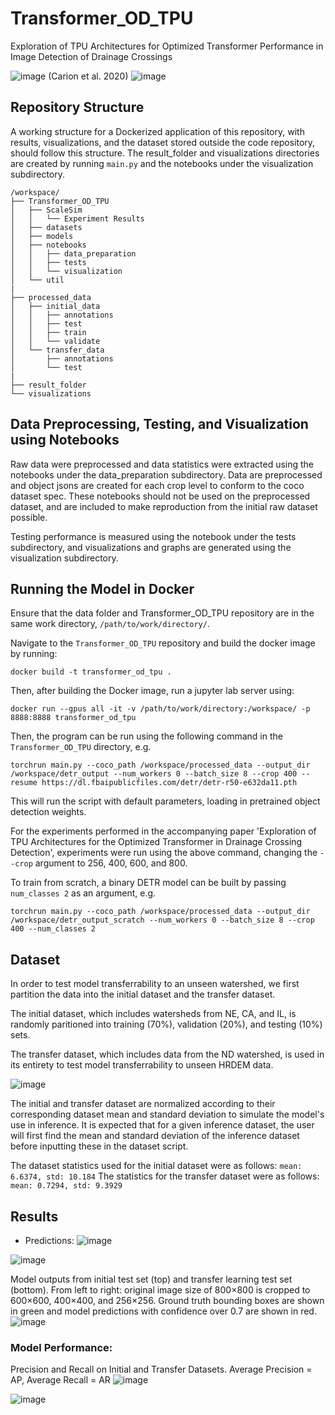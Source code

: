 # Transformer_OD_TPU

Exploration of TPU Architectures for Optimized Transformer Performance in Image Detection of Drainage Crossings

![image](https://github.com/user-attachments/assets/26502408-11b3-4a8f-9578-5e31a16c8ac6)
(Carion et al. 2020)
![image](https://github.com/user-attachments/assets/13406859-337b-4907-aece-f68805006bad)



## Repository Structure

A working structure for a Dockerized application of this repository, with results, visualizations, and the dataset stored outside the code repository, should follow this structure. The result_folder and visualizations directories are created by running ```main.py``` and the notebooks under the visualization subdirectory.
```
/workspace/
├── Transformer_OD_TPU
│   ├── ScaleSim
│   │   └── Experiment Results
│   ├── datasets
│   ├── models
│   ├── notebooks
│   │   ├── data_preparation
│   │   ├── tests
│   │   └── visualization
│   └── util
|
├── processed_data
│   ├── initial_data
│   │   ├── annotations
│   │   ├── test
│   │   ├── train
│   │   └── validate
│   └── transfer_data
│       ├── annotations
│       └── test
|
├── result_folder
└── visualizations
```

## Data Preprocessing, Testing, and Visualization using Notebooks

Raw data were preprocessed and data statistics were extracted using the notebooks under the data_preparation subdirectory. Data are preprocessed and object jsons are created for each crop level to conform to the coco dataset spec. These notebooks should not be used on the preprocessed dataset, and are included to make reproduction from the initial raw dataset possible.

Testing performance is measured using the notebook under the tests subdirectory, and visualizations and graphs are generated using the visualization subdirectory.

## Running the Model in Docker

Ensure that the data folder and Transformer_OD_TPU repository are in the same work directory, ```/path/to/work/directory/```.

Navigate to the ```Transformer_OD_TPU``` repository and build the docker image by running:

```docker build -t transformer_od_tpu .```

Then, after building the Docker image, run a jupyter lab server using:

```docker run --gpus all -it -v /path/to/work/directory:/workspace/ -p 8888:8888 transformer_od_tpu```

Then, the program can be run using the following command in the ```Transformer_OD_TPU``` directory, e.g.

```torchrun main.py --coco_path /workspace/processed_data --output_dir /workspace/detr_output --num_workers 0 --batch_size 8 --crop 400 --resume https://dl.fbaipublicfiles.com/detr/detr-r50-e632da11.pth```

This will run the script with default parameters, loading in pretrained object detection weights.

For the experiments performed in the accompanying paper 'Exploration of TPU Architectures for the Optimized Transformer in Drainage Crossing Detection', experiments were run using the above command, changing the ```--crop``` argument to 256, 400, 600, and 800.

To train from scratch, a binary DETR model can be built by passing ```num_classes 2``` as an argument, e.g.

```torchrun main.py --coco_path /workspace/processed_data --output_dir /workspace/detr_output_scratch --num_workers 0 --batch_size 8 --crop 400 --num_classes 2```

## Dataset

In order to test model transferrability to an unseen watershed, we first partition the data into the initial dataset and the transfer dataset.

The initial dataset, which includes watersheds from NE, CA, and IL, is randomly paritioned into training (70%), validation (20%), and testing (10%) sets.

The transfer dataset, which includes data from the ND watershed, is used in its entirety to test model transferrability to unseen HRDEM data.

![image](https://github.com/user-attachments/assets/c1673d8c-c612-4905-9352-3491cc4d8f6c)


The initial and transfer dataset are normalized according to their corresponding dataset mean and standard deviation to simulate the model's use in inference. It is expected that for a given inference dataset, the user will first find the mean and standard deviation of the inference dataset before inputting these in the dataset script.

The dataset statistics used for the initial dataset were as follows: ```mean: 6.6374, std: 10.184```
The statistics for the transfer dataset were as follows: ```mean: 0.7294, std: 9.3929```

## Results
- Predictions:
![image](https://github.com/user-attachments/assets/d726725c-ec22-4340-80f6-aa3752bdd8ea)


![image](https://github.com/user-attachments/assets/0e07e026-4724-40f1-9145-20564fa01c59)

Model outputs from initial test set (top) and transfer learning test set (bottom). From left to right: original image size of 800×800 is cropped to 600×600, 400×400, and 256×256. Ground truth bounding boxes are shown in green and model predictions with confidence over 0.7 are shown in red.![image](https://github.com/user-attachments/assets/419ff5a8-b054-4ba3-bf57-fa53667b5d84)

###  Model Performance:

Precision and Recall on Initial and Transfer Datasets. Average Precision = AP, Average Recall = AR
![image](https://github.com/user-attachments/assets/410bda77-a196-4b10-bf55-8685e9f9bbe1)

![image](https://github.com/user-attachments/assets/8dcc983d-caf8-4447-bd6e-612de26a9278)




